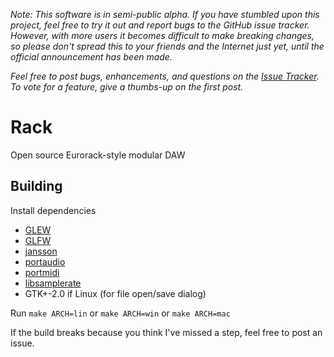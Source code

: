 *Note: This software is in semi-public alpha. If you have stumbled upon this project, feel free to try it out and report bugs to the GitHub issue tracker. However, with more users it becomes difficult to make breaking changes, so please don't spread this to your friends and the Internet just yet, until the official announcement has been made.*

*Feel free to post bugs, enhancements, and questions on the [Issue Tracker](https://github.com/AndrewBelt/Rack/issues). To vote for a feature, give a thumbs-up on the first post.*

# Rack

Open source Eurorack-style modular DAW

## Building

Install dependencies

- [GLEW](http://www.glfw.org/)
- [GLFW](http://glew.sourceforge.net/)
- [jansson](http://www.digip.org/jansson/)
- [portaudio](http://www.portaudio.com/)
- [portmidi](http://portmedia.sourceforge.net/portmidi/)
- [libsamplerate](http://www.mega-nerd.com/SRC/)
- GTK+-2.0 if Linux (for file open/save dialog)

Run `make ARCH=lin` or `make ARCH=win` or `make ARCH=mac`

If the build breaks because you think I've missed a step, feel free to post an issue.
